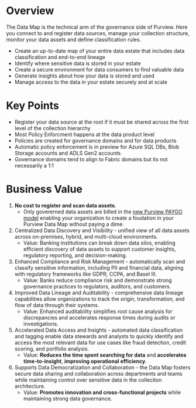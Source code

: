 # Overview
The Data Map is the technical arm of the governance side of Purview. Here you connect to and register data sources, manage your collection structure, monitor your data assets and define classification rules.
- Create an up-to-date map of your entire data estate that includes data classification and end-to-end lineage
- Identify where sensitive data is stored in your estate
- Create a secure environment for data consumers to find valuable data
- Generate insights about how your data is stored and used
- Manage access to the data in your estate securely and at scale

# Key Points
- Register your data source at the root if it must be shared across the first level of the collection hierarchy
- Most Policy Enforcment happens at the data product level
- Policies are created for governance domains and for data products
- Automatic policy enforcement is in preview for Azure SQL DBs, Blob Storage accounts and ADLS Gen2 accounts
- Governance domains tend to align to Fabric domains but its not necessarily a 1:1

# Business Value
1. **No cost to register and scan data assets**.
    - Only govererned data assets are billed in the [new Purview PAYGO model](https://learn.microsoft.com/en-us/purview/ms-purview-dg-pricing-announcement) enabling your organization to create a foudation in your Purview Data Map without paying a dime.
3. Centralized Data Discovery and Visibility - unified view of all data assets across on-premises, hybrid, and multi-cloud environments.
    - Value: Banking institutions can break down data silos, enabling efficient discovery of data assets to support customer insights, regulatory reporting, and decision-making.
3. Enhanced Compliance and Risk Management - automatically scan and classify sensitive information, including PII and financial data, aligning with regulatory frameworks like GDPR, CCPA, and Basel III.
    - Value: Banks reduce compliance risk and demonstrate strong governance practices to regulators, auditors, and customers.
4. Improved Data Lineage and Auditability - comprehensive data lineage capabilities allow organizations to track the origin, transformation, and flow of data through their systems.
   - Value: Enhanced auditability simplifies root cause analysis for discrepancies and accelerates response times during audits or investigations.
5. Accelerated Data Access and Insights - automated data classification and tagging enable data stewards and analysts to quickly identify and access the most relevant data for use cases like fraud detection, credit scoring, and portfolio analysis.
    - Value: **Reduces the time spent searching for data** and **accelerates time-to-insight**, **improving operational efficiency**.
6. Supports Data Democratization and Collaboration - the Data Map fosters secure data sharing and collaboration across departments and teams while maintaining control over sensitive data in the colleciton architecture.
    - Value: **Promotes innovation and cross-functional projects** while maintaining strong data governance.
